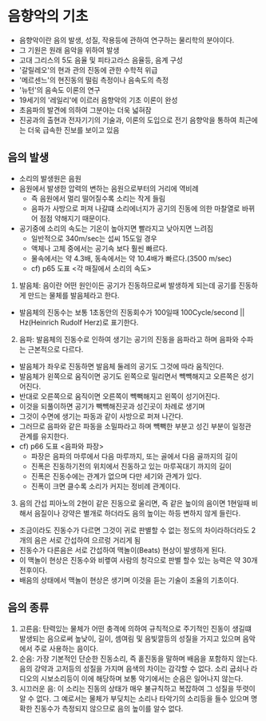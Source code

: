 # 음향악의 기초
- 음향악이란 음의 발생, 성질, 작용등에 관하여 연구하는 물리학의 분야이다.
- 그 기원은 원래 음악을 위하여 발생
- 고대 그리스의 5도 음율 및 피타고라스 음율등, 음계 구성 
- '갈릴레오'의 현과 관의 진동에 관한 수학적 위급
- '메르센느'의 현진동의 떨림 측정이나 음속도의 측정
- '뉴턴'의 음속도 이론의 연구
- 19세기의 '레일리'에 이르러 음향악의 기초 이론이 완성
- 초음파의 발견에 의하여 그분야는 더욱 넓혀잠
- 진공과의 출현과 전자기기의 기술과, 이론의 도입으로 전기 음향악을 통하여 최근에는 더욱 급속한 진보를 보이고 있음
## 음의 발생
  - 소리의 발생원은 음원
  - 음원에서 발생한 압력의 변하는 음원으로부터의 거리에 역비례
    - 즉 음원에서 멀리 떨어질수록 소리는 작게 들림
    - 음파가 사방으로 퍼져 나갈떄 소리에너지가 공기의 진동에 의한 마찰열로 바뀌어 점점 약해지기 때문이다.
  - 공기중에 소리의 속도는 기온이 높아지면 빨라지고 낮아지면 느려짐
    - 일반적으로 340m/sec는 섭씨 15도일 경우
    - 액체나 고체 중에서는 공기속 보다 훨씬 빠르다.
    - 물속에서는 약 4.3배, 동속에서는 약 10.4배가 빠르다.(3500 m/sec)
    - cf) p65 도표 <각 매질에서 소리의 속도>
  1) 발음체: 음이란 어떤 원인이든 공기가 진동하므로써 발생하게 되는데 공기를 진동하게 만드는 물체를 발음체라고 한다.
  - 발음체의 진동수는 보통 1초동안의 진동회수가 100일때 100Cycle/second || Hz(Heinrich Rudolf Herz)로 표기한다.
  2) 음파: 발음체의 진동수로 인하여 생기는 공기의 진동을 음파라고 하며 음파와 수파는 근본적으로 다르다.
  - 발음체가 좌우로 진동하면 발음체 둘레의 공기도 그것에 따라 움직인다.
  - 발음체가 왼쪽으로 움직이면 공기도 왼쪽으로 밀리면서 뺵뺵해지고 오른쪽은 성기어진다.
  - 반대로 오른쪽으로 움직이면 오른쪽이 뺵빽해지고 왼쪽이 성기어진다.
  - 이것을 되풀이하면 공기가 빽뺵해진곳과 성긴곳이 차례로 생기며
  - 그것이 수면에 생기는 파동과 같이 사방으로 퍼져 나간다.
  - 그러므로 음파와 같은 파동을 소밀파라고 하며 뺵빽한 부분고 성긴 부분이 일정관 관계를 유지한다.
  - cf) p66 도표 <음파와 파장>
    - 파장은 음파의 마루에서 다음 마루까지, 또는 골에서 다음 골까지의 길이
    - 진폭은 진동하기전의 위치에서 진동하고 있는 마루꼭대기 까지의 길이
    - 진폭은 진동수에는 관계가 없으며 다만 세기와 관계가 있다.
    - 진폭이 크면 클수록 소리가 커지는 정비례 관계이다.
  3) 음의 간섭 피아노의 2현이 같은 진동으로 울리면, 즉 같은 높이의 음이면 1현일때 비해서 음질이나 강약은 별개로 하더라도 음의 높이는 하등 변하지 않게 들린다.
  - 조금이라도 진동수가 다르면 그것이 귀로 판별할 수 없는 정도의 차이라하더라도 2개의 음은 서로 간섭하여 으르렁 거리게 됨
  - 진동수가 다른음은 서로 간섭하여 맥놀이(Beats) 현상이 발생하게 된다.
  - 이 맥놀이 현상은 진동수와 비롛여 사람의 청각으로 판별 할수 있는 능력은 약 30개 전후이다.
  - 배음의 상태에서 맥놀이 현상은 생기며 이것을 듣는 기술이 조율의 기초이다.
## 음의 종류
  1) 고른음: 탄력있는 물체가 어떤 충격에 의하여 규칙적으로 주기적인 진동이 생길떄 발생되는 음으로써 높낮이, 길이, 셈여림 및 음빛깔등의 성질을 가지고 있으며 음악에서 주로 사용하는 음이다.
  2) 순음: 가장 기본적인 단순한 진동소리, 즉 홑진동을 말하며 배음을 포함하지 않는다. 음의 강약과 고저등의 성질을 가지며 음색의 차이는 감각할 수 없다. 소리 굽쇠나 라디오의 시보소리등이 이에 해당하며 보통 악기에서는 순음은 일어나지 않는다.
  3) 시끄러운 음: 이 소리는 진동의 상태가 매우 불규칙하고 복잡하여 그 성질을 뚜렷이 알 수 없다. 그 예로서는 물체가 부딪치는 소리나 타악기의 소리등을 들수 있으며 명확한 진동수가 측정되지 않으므로 음의 높이를 알수 없다.
